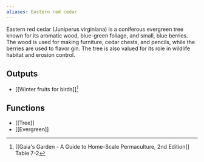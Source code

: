 ```yaml
---
aliases: Eastern red cedar
---
```

Eastern red cedar (Juniperus virginiana) is a coniferous evergreen tree known for its aromatic wood, blue-green foliage, and small, blue berries. The wood is used for making furniture, cedar chests, and pencils, while the berries are used to flavor gin. The tree is also valued for its role in wildlife habitat and erosion control.
## Outputs
- [[Winter fruits for birds]][^1]

## Functions
- [[Tree]]
- [[Evergreen]]

[^1]: [[Gaia's Garden - A Guide to Home-Scale Permaculture, 2nd Edition]] Table 7-2
